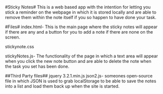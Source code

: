 #Sticky Notes#
This is a web based app with the intention for letting you stick a reminder on the webpage in which it is stored locally and are able to remove them within the note itself if you so happen to have done your task.

#Files#
index.html- This is the main page where the sticky notes will appear if there are any and a button for you to add a note if there are none on the screen.

stickynote.css

stickyNotes.js- The functionality of the page in which a text area will appear when you click the new note button and are able to delete the note when the task you set has been done.

##Third Party files##
jquery 3.2.1.min.js
json2.js- someones open-source file in which JSON is used to grab localStorage to be able to save the notes into a list and load them back up when the site is started.